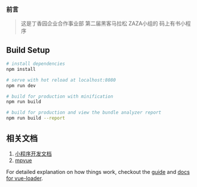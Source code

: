 <h3>前言</h3>

> 这是丁香园企业合作事业部 第二届黑客马拉松 ZAZA小组的  码上有书小程序

## Build Setup

``` bash
# install dependencies
npm install

# serve with hot reload at localhost:8080
npm run dev

# build for production with minification
npm run build

# build for production and view the bundle analyzer report
npm run build --report
```

## 相关文档

1. [小程序开发文档](https://developers.weixin.qq.com/miniprogram/dev/)
2. [mpvue](http://mpvue.com/)


For detailed explanation on how things work, checkout the [guide](http://vuejs-templates.github.io/webpack/) and [docs for vue-loader](http://vuejs.github.io/vue-loader).
